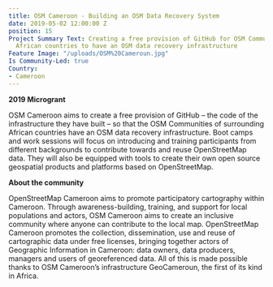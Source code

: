 ```yaml
---
title: OSM Cameroon - Building an OSM Data Recovery System
date: 2019-05-02 12:00:00 Z
position: 15
Project Summary Text: Creating a free provision of GitHub for OSM Communities of surrounding
  African countries to have an OSM data recovery infrastructure
Feature Image: "/uploads/OSM%20Cameroun.jpg"
Is Community-Led: true
Country:
- Cameroon
---
```


**2019 Microgrant**  

OSM Cameroon aims to create a free provision of GitHub – the code of the infrastructure they have built – so that the OSM Communities of surrounding African countries have an OSM data recovery infrastructure. Boot camps and work sessions will focus on introducing and training participants from different backgrounds to contribute towards and reuse OpenStreetMap data. They will also be equipped with tools to create their own open source geospatial products and platforms based on OpenStreetMap.   

**About the community**  

OpenStreetMap Cameroon aims to promote participatory cartography within Cameroon. Through awareness-building, training, and support for local populations and actors, OSM Cameroon aims to create an inclusive community where anyone can contribute to the local map. OpenStreetMap Cameroon promotes the collection, dissemination, use and reuse of cartographic data under free licenses, bringing together actors of Geographic Information in Cameroon: data owners, data producers, managers and users of georeferenced data. All of this is made possible thanks to OSM Cameroon’s infrastructure GeoCameroun, the first of its kind in Africa.